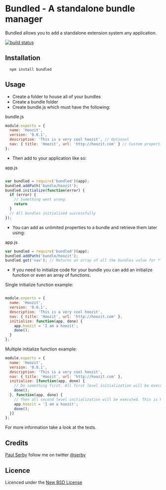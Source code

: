# Bundled - A standalone bundle manager

Bundled allows you to add a standalone extension system any application.

[![build status](https://secure.travis-ci.org/serby/bundled.png)](http://travis-ci.org/serby/bundled)

## Installation

      npm install bundled

## Usage

* Create a folder to house all of your bundles
* Create a bundle folder
* Create bundle.js which must have the following:

bundle.js

```js
module.exports = {
  name: 'Hoozit',
  version: '0.0.1',
  description: 'This is a very cool hoozit', // Optional
  nav: { title: 'Hoozit', url: 'http://hoozit.com' } // Custom properties can be added
};
```

* Then add to your application like so:

app.js

```js

var bundled = require('bundled')(app);
bundled.addPath('bundle/hoozit');
bundled.initialize(function(error) {
  if (error) {
    // Something went wrong
    return
  }
  // All bundles initialized successfully
});

```

* You can add as unlimited properties to a bundle and retrieve them later using:

app.js

```js
var bundled = require('bundled')(app);
bundled.addPath('bundle/hoozit');
bundled.get('nav'); // Returns an array of all the bundles value for **nav**
```

* If you need to initialize code for your bundle you can add an initialize function or even an array of functions.

Single initialize function example:

```js

module.exports = {
  name: 'Hoozit',
  version: '0.0.1',
  description: 'This is a very cool hoozit',
  nav: { title: 'Hoozit', url: 'http://hoozit.com' },
  initialize: function(app, done) {
    app.hoozit = 'I am a hoozit';
    done();
  }
};

```

Multiple initialize function example:

```js
module.exports = {
  name: 'Hoozit',
  version: '0.0.1',
  description: 'This is a very cool hoozit',
  nav: { title: 'Hoozit', url: 'http://hoozit.com' },
  initialize: [function(app, done) {
    // Do something first. All first level initialization will be executed.
    done();
  }, function(app, done) {
    // Then all second level initialization will be executed. This is handy for circular references.
    app.hoozit = 'I am a hoozit';
    done();
  }]
};
```

For more information take a look at the tests.

## Credits

[Paul Serby](https://github.com/serby/) follow me on twitter [@serby](http://twitter.com/serby)

## Licence

Licenced under the [New BSD License](http://opensource.org/licenses/bsd-license.php)